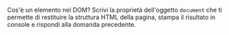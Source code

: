 Cos'è un elemento nel DOM?
Scrivi la proprietà dell'oggetto `document` che ti permette di restituire la struttura HTML della pagina, stampa il risultato in console e rispondi alla domanda precedente.